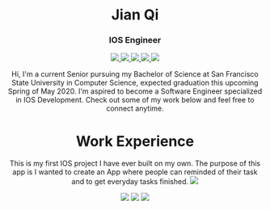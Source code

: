 <h1 align="center">Jian Qi</h1>
<h3 align="center">IOS Engineer</h3>

<p align="center">
	<a href="https://github.com/jianqi14">
		<img src="https://img.shields.io/static/v1?label=Jian_Qi&message=GitHub&color=F95D3B">
	</a>
	<a href="https://medium.com/@jianqi1997">
		<img src="https://img.shields.io/static/v1?label=Jian_Qi&message=Medium&color=2BB904">
	</a>
	<a href="https://github.com/jianqi14/Resume/tree/master/ReminderApp">
		<img src="https://img.shields.io/static/v1?label=Jian_Qi&message=ReminderApp&color=00969B">
	</a>
	<a href="https://www.linkedin.com/in/jianxinqi/">
		<img src="https://img.shields.io/static/v1?label=Jian_Qi&message=Linkedin&color=357EF5">
	</a>
	<a href="https://github.com/jianqi14/Resume/blob/master/JianXinQi_Resume.pdf">
		<img src="https://img.shields.io/static/v1?label=Jian_Qi&message=Resume&color=B73BF5">
	</a>
</p>

<p align="center">
	Hi, I'm a current Senior pursuing my Bachelor of Science at San Francisco State University in Computer Science, expected graduation this upcoming Spring of May 2020. I'm aspired to become a Software Engineer specialized in IOS Development. Check out some of my work below and feel free to connect anytime.
</p>

<h1 align="center">Work Experience</h1>

<p align="center">
	This is my first IOS project I have ever built on my own. The purpose of this app is I wanted to create an App where people can reminded of their task and to get everyday tasks finished.
	<a href="https://github.com/jianqi14/Resume/tree/master/ReminderApp">
		<img src="https://img.shields.io/static/v1?label=Jian_Qi&message=ReminderApp&color=00969B">
	</a>	
</p>

<p align="center" width="144">
	<img src="https://user-images.githubusercontent.com/40045109/69617112-9681aa00-0fec-11ea-9564-abef401288ba.gif">
	<img src="https://user-images.githubusercontent.com/40045109/69617626-52db7000-0fed-11ea-83ef-0324a43264fc.gif">
	<img src="https://user-images.githubusercontent.com/40045109/69617649-5a9b1480-0fed-11ea-8c87-a37f6d937ae5.gif">
</p>
